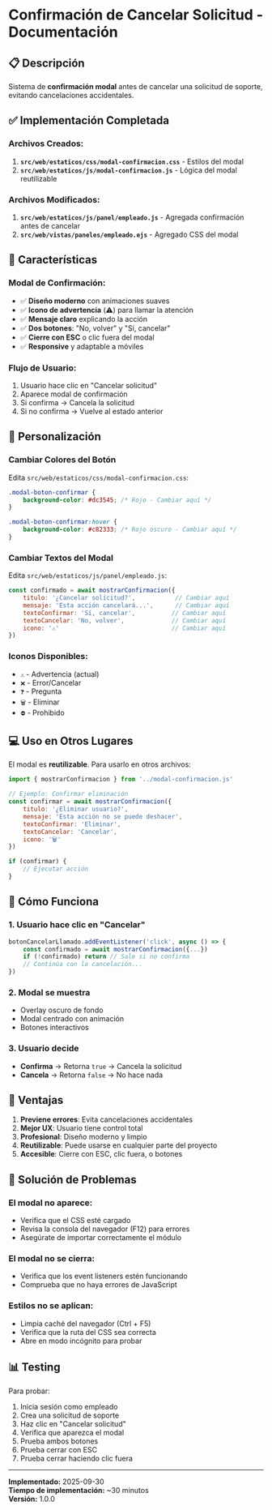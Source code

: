 # Confirmación de Cancelar Solicitud - Documentación

## 📋 Descripción

Sistema de **confirmación modal** antes de cancelar una solicitud de soporte, evitando cancelaciones accidentales.

## ✅ Implementación Completada

### Archivos Creados:
1. **`src/web/estaticos/css/modal-confirmacion.css`** - Estilos del modal
2. **`src/web/estaticos/js/modal-confirmacion.js`** - Lógica del modal reutilizable

### Archivos Modificados:
1. **`src/web/estaticos/js/panel/empleado.js`** - Agregada confirmación antes de cancelar
2. **`src/web/vistas/paneles/empleado.ejs`** - Agregado CSS del modal

## 🎯 Características

### Modal de Confirmación:
- ✅ **Diseño moderno** con animaciones suaves
- ✅ **Icono de advertencia** (⚠️) para llamar la atención
- ✅ **Mensaje claro** explicando la acción
- ✅ **Dos botones**: "No, volver" y "Sí, cancelar"
- ✅ **Cierre con ESC** o clic fuera del modal
- ✅ **Responsive** y adaptable a móviles

### Flujo de Usuario:
1. Usuario hace clic en "Cancelar solicitud"
2. Aparece modal de confirmación
3. Si confirma → Cancela la solicitud
4. Si no confirma → Vuelve al estado anterior

## 🎨 Personalización

### Cambiar Colores del Botón

Edita `src/web/estaticos/css/modal-confirmacion.css`:

```css
.modal-boton-confirmar {
    background-color: #dc3545; /* Rojo - Cambiar aquí */
}

.modal-boton-confirmar:hover {
    background-color: #c82333; /* Rojo oscuro - Cambiar aquí */
}
```

### Cambiar Textos del Modal

Edita `src/web/estaticos/js/panel/empleado.js`:

```javascript
const confirmado = await mostrarConfirmacion({
    titulo: '¿Cancelar solicitud?',           // Cambiar aquí
    mensaje: 'Esta acción cancelará...',      // Cambiar aquí
    textoConfirmar: 'Sí, cancelar',          // Cambiar aquí
    textoCancelar: 'No, volver',             // Cambiar aquí
    icono: '⚠️'                               // Cambiar aquí
})
```

### Iconos Disponibles:
- `⚠️` - Advertencia (actual)
- `❌` - Error/Cancelar
- `❓` - Pregunta
- `🗑️` - Eliminar
- `⛔` - Prohibido

## 💻 Uso en Otros Lugares

El modal es **reutilizable**. Para usarlo en otros archivos:

```javascript
import { mostrarConfirmacion } from '../modal-confirmacion.js'

// Ejemplo: Confirmar eliminación
const confirmar = await mostrarConfirmacion({
    titulo: '¿Eliminar usuario?',
    mensaje: 'Esta acción no se puede deshacer',
    textoConfirmar: 'Eliminar',
    textoCancelar: 'Cancelar',
    icono: '🗑️'
})

if (confirmar) {
    // Ejecutar acción
}
```

## 🚀 Cómo Funciona

### 1. Usuario hace clic en "Cancelar"
```javascript
botonCancelarLlamado.addEventListener('click', async () => {
    const confirmado = await mostrarConfirmacion({...})
    if (!confirmado) return // Sale si no confirma
    // Continúa con la cancelación...
})
```

### 2. Modal se muestra
- Overlay oscuro de fondo
- Modal centrado con animación
- Botones interactivos

### 3. Usuario decide
- **Confirma** → Retorna `true` → Cancela la solicitud
- **Cancela** → Retorna `false` → No hace nada

## 🎯 Ventajas

1. **Previene errores**: Evita cancelaciones accidentales
2. **Mejor UX**: Usuario tiene control total
3. **Profesional**: Diseño moderno y limpio
4. **Reutilizable**: Puede usarse en cualquier parte del proyecto
5. **Accesible**: Cierre con ESC, clic fuera, o botones

## 🐛 Solución de Problemas

### El modal no aparece:
- Verifica que el CSS esté cargado
- Revisa la consola del navegador (F12) para errores
- Asegúrate de importar correctamente el módulo

### El modal no se cierra:
- Verifica que los event listeners estén funcionando
- Comprueba que no haya errores de JavaScript

### Estilos no se aplican:
- Limpia caché del navegador (Ctrl + F5)
- Verifica que la ruta del CSS sea correcta
- Abre en modo incógnito para probar

## 📊 Testing

Para probar:

1. Inicia sesión como empleado
2. Crea una solicitud de soporte
3. Haz clic en "Cancelar solicitud"
4. Verifica que aparezca el modal
5. Prueba ambos botones
6. Prueba cerrar con ESC
7. Prueba cerrar haciendo clic fuera

---

**Implementado:** 2025-09-30  
**Tiempo de implementación:** ~30 minutos  
**Versión:** 1.0.0
